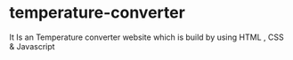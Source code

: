 # temperature-converter
It Is an Temperature converter website which is build by using HTML , CSS &amp; Javascript
